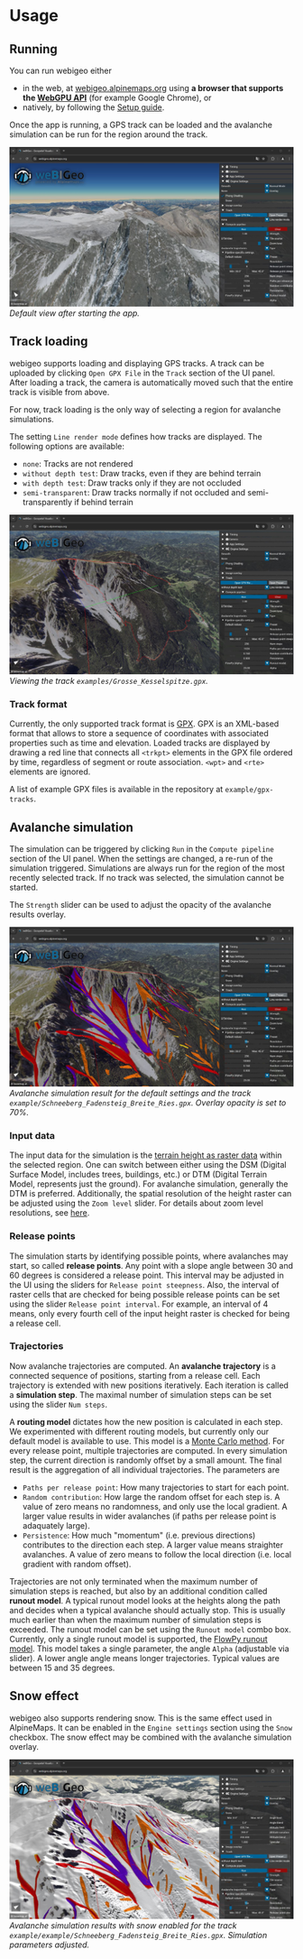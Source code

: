 # Usage

## Running

You can run webigeo either

- in the web, at [webigeo.alpinemaps.org](https://webigeo.alpinemaps.org/) using **a browser that supports the [WebGPU API](https://developer.mozilla.org/en-US/docs/Web/API/WebGPU_API)** (for example Google Chrome), or
- natively, by following the [Setup guide](Setup.md#native).

Once the app is running, a GPS track can be loaded and the avalanche simulation can be run for the region around the track.

![screenshot, full interface](images/interface.jpg)
*Default view after starting the app.*

## Track loading

webigeo supports loading and displaying GPS tracks. A track can be uploaded by clicking `Open GPX File` in the `Track` section of the UI panel. After loading a track, the camera is automatically moved such that the entire track is visible from above.

For now, track loading is the only way of selecting a region for avalanche simulations.

The setting `Line render mode` defines how tracks are displayed. The following options are available:
 - `none`: Tracks are not rendered
 - `without depth test`: Draw tracks, even if they are behind terrain
 - `with depth test`: Draw tracks only if they are not occluded
 - `semi-transparent`: Draw tracks normally if not occluded and semi-transparently if behind terrain

![screenshot, loaded track](images/loaded-track.jpg)
*Viewing the track `examples/Grosse_Kesselspitze.gpx`.*

### Track format

Currently, the only supported track format is [GPX](https://en.wikipedia.org/wiki/GPS_Exchange_Format). GPX is an XML-based format that allows to store a sequence of coordinates with associated properties such as time and elevation. Loaded tracks are displayed by drawing a red line that connects all `<trkpt>` elements in the GPX file ordered by time, regardless of segment or route association. `<wpt>` and `<rte>` elements are ignored.

A list of example GPX files is available in the repository at `example/gpx-tracks`.

## Avalanche simulation

The simulation can be triggered by clicking `Run` in the `Compute pipeline` section of the UI panel. When the settings are changed, a re-run of the simulation triggered. Simulations are always run for the region of the most recently selected track. If no track was selected, the simulation cannot be started.

The `Strength` slider can be used to adjust the opacity of the avalanche results overlay.

![screenshot, avalanche simulation output](images/simulation.jpg)
*Avalanche simulation result for the default settings and the track `example/Schneeberg_Fadensteig_Breite_Ries.gpx`. Overlay opacity is set to 70%.*

### Input data

The input data for the simulation is the [terrain height as raster data](https://en.wikipedia.org/wiki/Digital_elevation_model) within the selected region. One can switch between either using the DSM (Digital Surface Model, includes trees, buildings, etc.) or DTM (Digital Terrain Model, represents just the ground). For avalanche simulation, generally the DTM is preferred. Additionally, the spatial resolution of the height raster can be adjusted using the `Zoom level` slider. For details about zoom level resolutions, see [here](https://wiki.openstreetmap.org/wiki/Zoom_levels).

### Release points

The simulation starts by identifying possible points, where avalanches may start, so called __release points__. Any point with a slope angle between 30 and 60 degrees is considered a release point. This interval may be adjusted in the UI using the sliders for `Release point steepness`. Also, the interval of raster cells that are checked for being possible release points can be set using the slider `Release point interval`. For example, an interval of 4 means, only every fourth cell of the input height raster is checked for being a release cell.

### Trajectories

Now avalanche trajectories are computed. An __avalanche trajectory__ is a connected sequence of positions, starting from a release cell. Each trajectory is extended with new positions iteratively. Each iteration is called a __simulation step__. The maximal number of simulation steps can be set using the slider `Num steps`.

A __routing model__ dictates how the new position is calculated in each step. We experimented with different routing models, but currently only our default model is available to use. This model is a [Monte Carlo method](https://en.wikipedia.org/wiki/Monte_Carlo_method). For every release point, multiple trajectories are computed. In every simulation step, the current direction is randomly offset by a small amount. The final result is the aggregation of all individual trajectories. The parameters are

- `Paths per release point`: How many trajectories to start for each point. 
- `Random contribution`: How large the random offset for each step is. A value of zero means no randomness, and only use the local gradient. A larger value results in wider avalanches (if paths per release point is adaquately large).
- `Persistence`: How much "momentum" (i.e. previous directions) contributes to the direction each step. A larger value means straighter avalanches. A value of zero means to follow the local direction (i.e. local gradient with random offset).

Trajectories are not only terminated when the maximum number of simulation steps is reached, but also by an additional condition called __runout model__. A typical runout model looks at the heights along the path and decides when a typical avalanche should actually stop. This is usually much earlier than when the maximum number of simulation steps is exceeded. The runout model can be set using the `Runout model` combo box. Currently, only a single runout model is supported, the [FlowPy runout model](https://docs.avaframe.org/en/latest/theoryCom4FlowPy.html). This model takes a single parameter, the angle `Alpha` (adjustable via slider). A lower angle angle means longer trajectories. Typical values are between 15 and 35 degrees.

## Snow effect

webigeo also supports rendering snow. This is the same effect used in AlpineMaps. It can be enabled in the `Engine settings` section using the `Snow` checkbox. The snow effect may be combined with the avalanche simulation overlay. 

![screenshot, avalanche simulation output and snow](images/simulation-with-snow.jpg)
*Avalanche simulation results with snow enabled for the track `example/example/Schneeberg_Fadensteig_Breite_Ries.gpx`. Simulation parameters adjusted.*